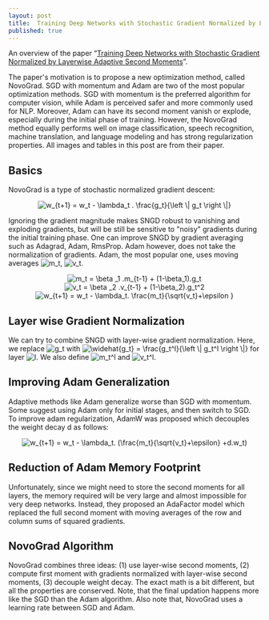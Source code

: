 ```yaml
---
layout: post
title:  Training Deep Networks with Stochastic Gradient Normalized by Layerwise Adaptive Second Moments
published: true
---
```


An overview of the paper “[Training Deep Networks with Stochastic Gradient Normalized by Layerwise Adaptive Second Moments](https://arxiv.org/pdf/1905.11286.pdf)”.
<!--break-->

The paper's motivation is to propose a new optimization method, called NovoGrad. SGD with momentum and Adam are two of the most popular optimization methods. SGD with momentum is the preferred algorithm for computer vision, while Adam is perceived safer and more commonly used for NLP. Moreover, Adam can have its second moment vanish or explode, especially during the initial phase of training. However, the NovoGrad method equally performs well on image classification, speech recognition, machine translation, and language modeling and has strong regularization properties. All images and tables in this post are from their paper.

## Basics

NovoGrad is a type of stochastic normalized gradient descent:
<p align="center">
<img src="https://latex.codecogs.com/svg.latex?w_{t&plus;1}&space;=&space;w_t&space;-&space;\lambda_t&space;.&space;\frac{g_t}{\left&space;\|&space;g_t&space;\right&space;\|}" title="w_{t+1} = w_t - \lambda_t . \frac{g_t}{\left \| g_t \right \|}" />
</p>


Ignoring the gradient magnitude makes SNGD robust to vanishing and exploding gradients, but will be still be sensitive to "noisy" gradients during the initial training phase. One can improve SNGD by gradient averaging such as Adagrad, Adam, RmsProp. Adam however, does not take the normalization of gradients. Adam, the most popular one, uses moving averages <img src="https://latex.codecogs.com/svg.latex?m_t" title="m_t" />, <img src="https://latex.codecogs.com/svg.latex?v_t" title="v_t" />.

<p align="center">
<img src="https://latex.codecogs.com/svg.latex?m_t&space;=&space;\beta&space;_1&space;.m_{t-1}&space;&plus;&space;(1-\beta_1).g_t" title="m_t = \beta _1 .m_{t-1} + (1-\beta_1).g_t" />

<img src="https://latex.codecogs.com/svg.latex?v_t&space;=&space;\beta&space;_2&space;.v_{t-1}&space;&plus;&space;(1-\beta_2).g_t^2" title="v_t = \beta _2 .v_{t-1} + (1-\beta_2).g_t^2" />

<img src="https://latex.codecogs.com/svg.latex?w_{t&plus;1}&space;=&space;w_t&space;-&space;\lambda_t.&space;\frac{m_t}{\sqrt{v_t}&plus;\epsilon&space;}" title="w_{t+1} = w_t - \lambda_t. \frac{m_t}{\sqrt{v_t}+\epsilon }" />
</p>

## Layer wise Gradient Normalization

We can try to combine SNGD with layer-wise gradient normalization. Here, we replace <img src="https://latex.codecogs.com/svg.latex?g_t" title="g_t" /> with <img src="https://latex.codecogs.com/svg.latex?\widehat{g_t}&space;=&space;\frac{g_t^l}{\left&space;\|&space;g_t^l&space;\right&space;\|}" title="\widehat{g_t} = \frac{g_t^l}{\left \| g_t^l \right \|}" /> for layer <img src="https://latex.codecogs.com/svg.latex?l" title="l" />. We also define <img src="https://latex.codecogs.com/svg.latex?m_t^l" title="m_t^l" /> and <img src="https://latex.codecogs.com/svg.latex?v_t^l" title="v_t^l" />.

## Improving Adam Generalization

Adaptive methods like Adam generalize worse than SGD with momentum. Some suggest using Adam only for initial stages, and then switch to SGD. To improve adam regularization, AdamW was proposed which decouples the weight decay d as follows:

<p align="center">
<img src="https://latex.codecogs.com/svg.latex?w_{t&plus;1}&space;=&space;w_t&space;-&space;\lambda_t.&space;(\frac{m_t}{\sqrt{v_t}&plus;\epsilon}&space;&plus;d.w_t)" title="w_{t+1} = w_t - \lambda_t. (\frac{m_t}{\sqrt{v_t}+\epsilon} +d.w_t)" />
</p>

## Reduction of Adam Memory Footprint

Unfortunately, since we might need to store the second moments for all layers, the memory required will be very large and almost impossible for very deep networks. Instead, they proposed an AdaFactor model which replaced the full second moment with moving averages of the row and column sums of squared gradients.

## NovoGrad Algorithm

NovoGrad combines three ideas: (1) use layer-wise second moments, (2) compute first moment with gradients normalized with layer-wise second moments,
(3) decouple weight decay. The exact math is a bit different, but all the properties are conserved. Note, that the final updation happens more like the SGD than the Adam algorithm. Also note that, NovoGrad uses a learning rate between SGD and Adam.
